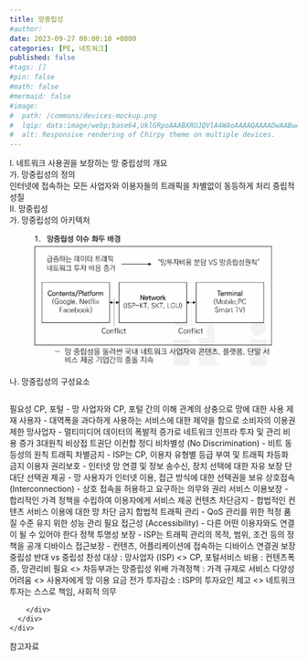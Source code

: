 ```yaml
---
title: 망중립성
#author: 
date: 2023-09-27 00:00:10 +0800
categories: [PE, 네트워크]
published: false
#tags: []
#pin: false
#math: false
#mermaid: false
#image:
#  path: /commons/devices-mockup.png
#  lqip: data:image/webp;base64,UklGRpoAAABXRUJQVlA4WAoAAAAQAAAADwAABwAAQUxQSDIAAAARL0AmbZurmr57yyIiqE8oiG0bejIYEQTgqiDA9vqnsUSI6H+oAERp2HZ65qP/VIAWAFZQOCBCAAAA8AEAnQEqEAAIAAVAfCWkAALp8sF8rgRgAP7o9FDvMCkMde9PK7euH5M1m6VWoDXf2FkP3BqV0ZYbO6NA/VFIAAAA
#  alt: Responsive rendering of Chirpy theme on multiple devices.
---
```


<div class="post-wrap">
  <div class="para">
    <div class="para-title">
      I. 네트워크 사용권을 보장하는 망 중립성의 개요
    </div>
    <div class="para-cntnt">
      <div class="para">
        <div class="para-title">
          가. 망중립성의 정의
        </div>
        <div class="para-cntnt">
            인터넷에 접속하는 모든 사업자와 이용자들의 트래픽을 차별없이 동등하게 처리 중립적 성질
        </div>
      </div>
    </div>
  </div>
  
  <div class="para">
    <div class="para-title">
      II. 망중립성
    </div>
    <div class="para-cntnt">
      <div class="para">
        <div class="para-title">
          가. 망중립성의 아키텍처
        </div>
        <div class="para-cntnt">
          <figure class="post-figure">
            <img src="/assets/img/posts/망중립성.png" alt="망중립성">
<!--            <figcaption>Source: Unveiling the Metaverse: Exploring Emerging Trends, Multifaceted Perspectives, and Future Challenges</figcaption>-->
          </figure>
        </div>
      </div>
      <div class="para">
        <div class="para-title">
          나. 망중립성의 구성요소
        </div>
        <div class="para-cntnt">
          <table class="post-table">
          </table>
          필요성 
  CP, 포털 - 망 사업자와 CP, 포털 간의 이해 관계의 상충으로 망에 대한 사용 제재 
  사용자 - 대역폭을 과다하게 사용하는 서비스에 대한 제약을 함으로 소비자의 이용권 제한 
  망사업자 - 멀티미디어 데이터의 폭발적 증가로 네트워크 인프라 투자 및 관리 비용 증가  
3대원칙 비상접 트권단 이컨합 정디
  비차별성 (No Discrimination) - 비트 동등성의 원칙
    트래픽 차별금지 - ISP는 CP, 이용자 유형별 등급 부여 및 트래픽 차등화 금지
    이용자 권리보호 - 인터넷 망 연결 및 정보 송수신, 장치 선택에 대한 자유 보장
    단대단 선택권 제공 - 망 사용자가 인터넷 이용, 접근 방식에 대한 선택권을 보유
  상호접속 (Interconnection) - 상호 접속을 허용하고 요구하는 의무와 권리
    서비스 이용보장 - 합리적인 가격 정책을 수립하여 이용자에게 서비스 제공
    컨텐츠 차단금지 - 합법적인 컨텐츠 서비스 이용에 대한 망 차단 금지
    합법적 트래픽 관리 - QoS 관리를 위한 적정 품질 수준 유지 위한 성능 관리 필요
  접근성 (Accessibility) - 다른 어떤 이용자와도 연결이 될 수 있어야 한다
    정책 투명성 보장 - ISP는 트래픽 관리의 목적, 범위, 조건 등의 정책을 공개
    디바이스 접근보장 - 컨텐츠, 어플리케이션에 접속하는 디바이스 연결권 보장
중립성 반대 vs 중립성 찬성 
  대상 : 망사업자 (ISP) &lt;&gt; CP, 포털서비스
  비용 : 컨텐츠폭증, 망관리비 필요 &lt;&gt; 차등부과는 망중립성 위배
  가격정책 : 가격 규제로 서비스 다양성 어려움 &lt;&gt; 사용자에게 망 이용 요금 전가 
  투자감소 : ISP의 투자요인 제고 &lt;&gt; 네트워크 투자는 스스로 책임, 사회적 의무

        </div>
      </div>
    </div>
  </div>

  <div class="refr-wrap">
    <div class="refr-title">
        참고자료
    </div>
    <ol class="refr-list">
    <!--    <li>(나현식, 최대선) <a target="_blank" href="https://scienceon.kisti.re.kr/commons/util/originalView.do?cn=JAKO202225948430499&oCn=JAKO202225948430499&dbt=JAKO&journal=NJOU00291864">메타버스 보안 위협 요소 및 대응 방안 검토</a></li>-->
    <!--    <li>(M. Uddin, S. Manickam, H. Ullah, M. Obaidat and A. Dandoush) <a target="_blank" href="https://ieeexplore.ieee.org/abstract/document/10138386">Unveiling the Metaverse: Exploring Emerging Trends, Multifaceted Perspectives, and Future Challenges</a></li>-->
    </ol>
  </div>
</div>
